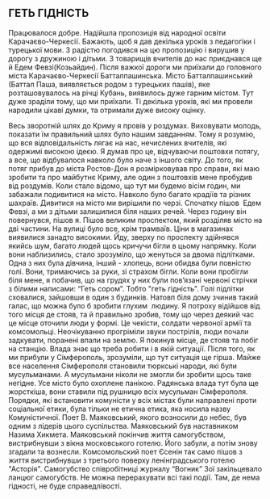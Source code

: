 ## ГЕТЬ ГІДНІСТЬ

Працювалося добре.
Надійшла пропозиція від народної освіти Карачаєво-Черкесії.
Бажають, щоб я дав декілька уроків з педагогіки і турецької мови.
З радістю погодився на цю пропозицію і вирушив у дорогу з дружиною і дітьми.
З товарищів вчителів до нас приєднався ще й Едем Февзі(Козьайдин).
Після важкої дороги ми приїхали до головного міста Карачаєво-Черкесії Батталпашинська.
Місто Батталпашинський (Баттал Паша, виявляється родом з турецьких пашів), яке розташовувалось на річці Кубань, виявилось дуже гарним містом.
Тут дуже зраділи тому, що ми приїхали.
Ті декілька уроків, які ми провели народили цікаві думки, та отримали дуже високу оцінку.

Весь зворотній шлях до Криму я провів у роздумах.
Виховувати молодь, показати їм правильний шлях було нашим завданням.
Тому я розумію, що вся відповідальність лягає на нас, нечислених вчителів, які одержимі високою ідеєю.
Я думав про це, відчуваючи поштовхи потягу, а все, що відбувалося навколо було наче з іншого світу.
До того, як потяг прибув до міста Ростов-Дон я розмірковував про справи, які маю зробити та про майбутнє Криму, але один з поштовхів мене пробудив від роздумів.
Коли стало відомо, що тут ми будемо вісім годин, ми забажали подивитися на місто.
Навколо було багато крадіїв та різних шахраїв.
Дивитися на місто ми вирішили по черзі.
Спочатку пішов  Едем Февзі, а ми з дітьми залишилися біля наших речей.
Через годину він повернувся, пішов я.
Пішов великим проспектом, який розділяв місто на дві частини.
На вулиці було все, крім трамваїв.
Ціни в магазинах виявилися занадто високими.
Йду, зверху по проспекту здійнявся якийсь шум, багато людей щось кричучи бігли в цьому напрямку.
Коли вони наблизились, стало зрозуміло, що женуться за двома підлітками.
Одна з них була дівчина, інший - хлопець, вони обидва були повністю голі.
Вони, тримаючись за руки, зі страхом бігли.
Коли вони пробігли біля мене, я побачив, що на грудях у них були пов’язані червоні стрічки з білими написами: “Геть сором”.
Тобто "геть гідність".
Голі підлітки сховалися, зайшовши в один з будинків.
Натовп біля дому зчинив такий галас, що можна було б зробити глухим  людину.
Я потроху відійшов від того місця де стояв, та й правильно зробив, тому що через деякий час це місце оточили люди у формі.
Це чекісти, солдати червоної армії та комсомольці.
Неочікуванно прогріміли звуки пострілів, люди почали задкувати, поранені впали на землю.
Я покинув місце, де стояв та побіг на станцію.
Влада знає що треба робити і в якій ситуації.
Після того, як ми прибули у Сімферополь, зрозуміли, що тут ситуація ще гірша.
Майже все населення Сімферополя становили тюркські народи, які були мусульманами.
А мусульмани ніколи не змогли би зробити щось таке негідне.
Усе місто було охоплене панікою.
Радянська влада тут була ще жорсткіша, вони ставили під рушницю всіх мусульман Сімферополя.
Порядки, які встановити комуністи у всіх містах були направлені проти соціальної етики, була тільки не етична етика, яка носила назву Комуністичної.
Поет В. Маяковський, якого возносили до небес, був одним з лідерів цього суспільства.
Маяковський був наставником Назима Хикмета.
Маяковський покінчив життя самогубством, вистрибнувши з вікна московського готелю.
Його забули, а потім знову згадали та вознесли.
Комсомольский поет Єсенін так само пішов з життя вистрибнувши з третього поверху ленінградського готелю "Асторія".
Самогубство співробітниці журналу “Вогник” Зої закільцевало ланцюг самогубств.
Не можна перерахувати всі такі події.
Там, де нема гідності, не буде справедлівості.